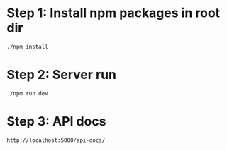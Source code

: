 # Step 1: Install npm packages in root dir
`./npm install`

# Step 2: Server run
`./npm run dev`

# Step 3: API docs
`http://localhost:5000/api-docs/`
